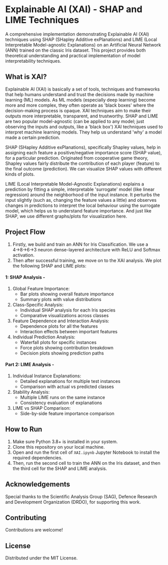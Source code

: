 # Explainable AI (XAI) - SHAP and LIME Techniques

A comprehensive implementation demonstrating Explainable AI (XAI) techniques using SHAP (SHapley Additive exPlanations) and LIME (Local Interpretable Model-agnostic Explanations) on an Artificial Neural Network (ANN) trained on the classic Iris dataset. This project provides both theoretical understanding and practical implementation of model interpretability techniques.

## What is XAI?

Explainable AI (XAI) is basically a set of tools, techniques and frameworks that help humans understand and trust the decisions made by machine learning (ML) models. As ML models (especially deep learning) become more and more complex, they often operate as 'black boxes' where the decision-making process is opaque. XAI techniques aim to make their outputs more interpretable, transparent, and trustworthy. 
SHAP and LIME are two popular model-agnostic (can be applied to any model; just observing the inputs and outputs, like a 'black box') XAI techniques used to interpret machine learning models. They help us understand 'why' a model made a certain prediction.

SHAP (SHapley Additive exPlanations), specifically Shapley values, help in assigning each feature a positive/negative importance score (SHAP value), for a particular prediction. Originated from cooperative game theory, Shapley values fairly distribute the contribution of each player (feature) to the final outcome (prediction). We can visualize SHAP values with different kinds of plots.

LIME (Local Interpretable Model-Agnostic Explanations) explains a prediction by fitting a simple, interpretable 'surrogate' model (like linear regression) around the neighborhood of the input instance. It perturbs the input slightly (such as, changing the feature values a little) and observes changes in predictions to interpret the local behaviour using the surrogate model, which helps us to understand feature importance. And just like SHAP, we use different graphs/plots for visualization here.

## Project Flow

1. Firstly, we build and train an ANN for Iris Classification. We use a 4→8→6→3 neuron dense-layered architecture with ReLU and Softmax activation.
2. Then after successful training, we move on to the XAI analysis. We plot the following SHAP and LIME plots:

#### 1: SHAP Analysis -
1. Global Feature Importance:
   - Bar plots showing overall feature importance
   - Summary plots with value distributions
2. Class-Specific Analysis:
   - Individual SHAP analysis for each Iris species
   - Comparative visualizations across classes
3. Feature Dependence and Interaction Analysis:
   - Dependence plots for all the features
   - Interaction effects between important features
4. Individual Prediction Analysis:
   - Waterfall plots for specific instances
   - Force plots showing contribution breakdown
   - Decision plots showing prediction paths

#### Part 2: LIME Analysis -
1. Individual Instance Explanations:
   - Detailed explanations for multiple test instances
   - Comparison with actual vs predicted classes
2. Stability Analysis:
   - Multiple LIME runs on the same instance
   - Consistency evaluation of explanations
3. LIME vs SHAP Comparison:
   - Side-by-side feature importance comparison

## How to Run

1. Make sure Python 3.8+ is installed in your system.
2. Clone this repository on your local machine.
3. Open and run the first cell of `XAI.ipynb` Jupyter Notebook to install the required dependencies.
4. Then, run the second cell to train the ANN on the Iris dataset, and then the third cell for the SHAP and LIME analysis.

## Acknowledgements

Special thanks to the Scientific Analysis Group (SAG), Defence Research and Development Organization (DRDO), for supporting this work.

## Contributing

Contributions are welcome!

## License

Distributed under the MIT License. 
